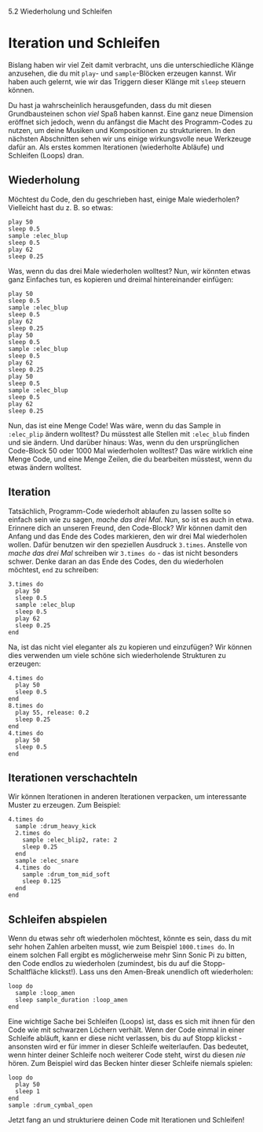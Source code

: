 5.2 Wiederholung und Schleifen

# Iteration und Schleifen

Bislang haben wir viel Zeit damit verbracht, uns die unterschiedliche Klänge anzusehen, die du mit `play`- und `sample`-Blöcken erzeugen kannst. Wir haben auch gelernt, wie wir das Triggern dieser Klänge mit `sleep` steuern können.

Du hast ja wahrscheinlich herausgefunden, dass du mit diesen Grundbausteinen schon *viel* Spaß haben kannst. Eine ganz neue Dimension eröffnet sich jedoch, wenn du anfängst die Macht des Programm-Codes zu nutzen, um deine Musiken und Kompositionen zu strukturieren. In den nächsten Abschnitten sehen wir uns einige wirkungsvolle neue Werkzeuge dafür an. Als erstes kommen Iterationen (wiederholte Abläufe) und Schleifen (Loops) dran.

## Wiederholung

Möchtest du Code, den du geschrieben hast, einige Male wiederholen? Vielleicht hast du z. B. so etwas:

```
play 50
sleep 0.5
sample :elec_blup
sleep 0.5
play 62
sleep 0.25
```

Was, wenn du das drei Male wiederholen wolltest? Nun, wir könnten etwas ganz Einfaches tun, es kopieren und dreimal hintereinander einfügen:

```
play 50
sleep 0.5
sample :elec_blup
sleep 0.5
play 62
sleep 0.25
play 50
sleep 0.5
sample :elec_blup
sleep 0.5
play 62
sleep 0.25
play 50
sleep 0.5
sample :elec_blup
sleep 0.5
play 62
sleep 0.25
```

Nun, das ist eine Menge Code! Was wäre, wenn du das Sample in `:elec_plip` ändern wolltest? Du müsstest alle Stellen mit `:elec_blub` finden und sie ändern. Und darüber hinaus: Was, wenn du den ursprünglichen Code-Block 50 oder 1000 Mal wiederholen wolltest? Das wäre wirklich eine Menge Code, und eine Menge Zeilen, die du bearbeiten müsstest, wenn du etwas ändern wolltest.

## Iteration

Tatsächlich, Programm-Code wiederholt ablaufen zu lassen sollte so einfach sein wie zu sagen, *mache das drei Mal*. Nun, so ist es auch in etwa. Erinnere dich an unseren Freund, den Code-Block? Wir können damit den Anfang und das Ende des Codes markieren, den wir drei Mal wiederholen wollen. Dafür benutzen wir den speziellen Ausdruck `3.times`. Anstelle von *mache das drei Mal* schreiben wir `3.times do` - das ist nicht besonders schwer. Denke daran an das Ende des Codes, den du wiederholen möchtest, `end` zu schreiben:

```
3.times do
  play 50
  sleep 0.5
  sample :elec_blup
  sleep 0.5
  play 62
  sleep 0.25
end
```

Na, ist das nicht viel eleganter als zu kopieren und einzufügen? Wir können dies verwenden um viele schöne sich wiederholende Strukturen zu erzeugen:

```
4.times do
  play 50
  sleep 0.5
end
8.times do
  play 55, release: 0.2
  sleep 0.25
end
4.times do
  play 50
  sleep 0.5
end
```

## Iterationen verschachteln

Wir können Iterationen in anderen Iterationen verpacken, um interessante Muster zu erzeugen. Zum Beispiel:

```
4.times do
  sample :drum_heavy_kick
  2.times do
    sample :elec_blip2, rate: 2
    sleep 0.25
  end
  sample :elec_snare
  4.times do
    sample :drum_tom_mid_soft
    sleep 0.125
  end
end
```

## Schleifen abspielen

Wenn du etwas sehr oft wiederholen möchtest, könnte es sein, dass du mit sehr hohen Zahlen arbeiten musst, wie zum Beispiel `1000.times do`. In einem solchen Fall ergibt es möglicherweise mehr Sinn Sonic Pi zu bitten, den Code endlos zu wiederholen (zumindest, bis du auf die Stopp-Schaltfläche klickst!). Lass uns den Amen-Break unendlich oft wiederholen:

```
loop do
  sample :loop_amen
  sleep sample_duration :loop_amen
end
```

Eine wichtige Sache bei Schleifen (Loops) ist, dass es sich mit ihnen für den Code wie mit schwarzen Löchern verhält. Wenn der Code einmal in einer Schleife abläuft, kann er diese nicht verlassen, bis du auf Stopp klickst - ansonsten wird er für immer in dieser Schleife weiterlaufen. Das bedeutet, wenn hinter deiner Schleife noch weiterer Code steht, wirst du diesen *nie* hören. Zum Beispiel wird das Becken hinter dieser Schleife niemals spielen:

```
loop do
  play 50
  sleep 1
end
sample :drum_cymbal_open
```

Jetzt fang an und strukturiere deinen Code mit Iterationen und Schleifen!
